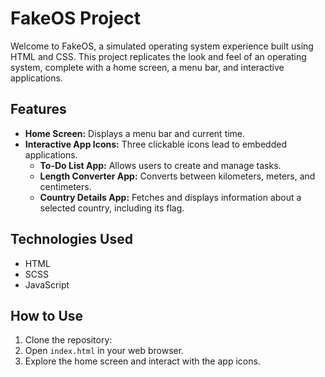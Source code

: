 # FakeOS Project

Welcome to FakeOS, a simulated operating system experience built using HTML and CSS. This project replicates the look and feel of an operating system, complete with a home screen, a menu bar, and interactive applications.

## Features

- **Home Screen:** Displays a menu bar and current time.
- **Interactive App Icons:** Three clickable icons lead to embedded applications.
  - **To-Do List App:** Allows users to create and manage tasks.
  - **Length Converter App:** Converts between kilometers, meters, and centimeters.
  - **Country Details App:** Fetches and displays information about a selected country, including its flag.

## Technologies Used

- HTML
- SCSS
- JavaScript

## How to Use

1. Clone the repository:
2. Open `index.html` in your web browser.
3. Explore the home screen and interact with the app icons.
